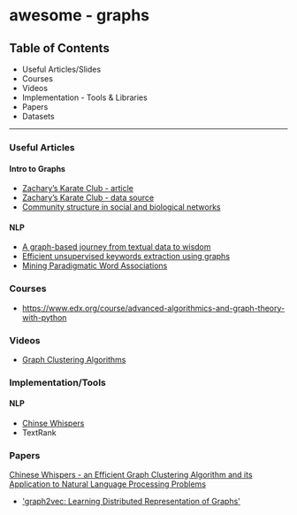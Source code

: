 # awesome - graphs 

## Table of Contents
- Useful Articles/Slides
- Courses
- Videos
- Implementation - Tools & Libraries
- Papers
- Datasets
---

### Useful Articles

#### Intro to Graphs
- [Zachary’s Karate Club - article](https://studentwork.prattsi.org/infovis/labs/zacharys-karate-club/)
- [Zachary’s Karate Club - data source](http://www.konect.cc/networks/ucidata-zachary/)
- [Community structure in social and biological networks](https://www.pnas.org/content/99/12/7821)
#### NLP
- [A graph-based journey from textual data to wisdom](https://graphaware.com/neo4j/2017/10/03/efficient-unsupervised-topic-extraction-nlp-neo4j.html)
- [Efficient unsupervised keywords extraction using graphs](https://graphaware.com/neo4j/2017/10/03/efficient-unsupervised-topic-extraction-nlp-neo4j.html)
- [Mining Paradigmatic Word Associations](https://www.lyonwj.com/2015/06/16/nlp-with-neo4j/)
### Courses
- https://www.edx.org/course/advanced-algorithmics-and-graph-theory-with-python
### Videos
- [Graph Clustering Algorithms](https://www.youtube.com/watch?v=-Afa1WI3iug)

### Implementation/Tools
#### NLP
- [Chinse Whispers](https://github.com/nlpub/chinese-whispers-python)
- TextRank

### Papers
[Chinese Whispers - an Efficient Graph Clustering Algorithm and its Application to Natural Language Processing Problems](http://pzs.dstu.dp.ua/DataMining/cluster/bibl/Chinese%20Whispers%20-%20an%20Efficient%20Graph%20Clustering.pdf)
- ['graph2vec: Learning Distributed Representation of Graphs'](https://arxiv.org/abs/1707.05005)
